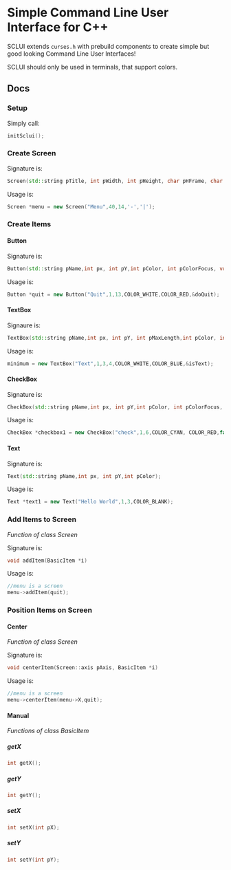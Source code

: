 # Simple Command Line User Interface for C++

SCLUI extends ```curses.h``` with prebuild components to create simple but good looking Command Line User Interfaces!

SCLUI should only be used in terminals, that support colors.

## Docs

### Setup
Simply call:
```C++
initSclui();
```

### Create Screen

Signature is:
```C++
Screen(std::string pTitle, int pWidth, int pHeight, char pHFrame, char pVFrame);
```

Usage is:
```C++
Screen *menu = new Screen("Menu",40,14,'-','|');
```

### Create Items

#### Button
Signature is:
```C++
Button(std::string pName,int px, int pY,int pColor, int pColorFocus, void(*actionEvent)());
```

Usage is:
```C++
Button *quit = new Button("Quit",1,13,COLOR_WHITE,COLOR_RED,&doQuit);
```

#### TextBox
Signaure is:
```C++
TextBox(std::string pName,int px, int pY, int pMaxLength,int pColor, int pColorFocus, bool(*pFilter)(int));
```

Usage is:
```C++
minimum = new TextBox("Text",1,3,4,COLOR_WHITE,COLOR_BLUE,&isText);
```

#### CheckBox
Signature is:
```C++
CheckBox(std::string pName,int px, int pY,int pColor, int pColorFocus, bool defaultValue);
```

Usage is:
```C++
CheckBox *checkbox1 = new CheckBox("check",1,6,COLOR_CYAN, COLOR_RED,false);
```

#### Text

Signature is:
```C++
Text(std::string pName,int px, int pY,int pColor);
```

Usage is:
```C++
Text *text1 = new Text("Hello World",1,3,COLOR_BLANK);
```
### Add Items to Screen

*Function of class Screen*

Signature is:
```C++
void addItem(BasicItem *i)
```

Usage is:
```C++
//menu is a screen
menu->addItem(quit);
```

### Position Items on Screen
#### Center
*Function of class Screen* 

Signature is:
```C++
void centerItem(Screen::axis pAxis, BasicItem *i)
```

Usage is:
```C++
//menu is a screen
menu->centerItem(menu->X,quit);
```

#### Manual
*Functions of class BasicItem*

##### getX

```C++
int getX();
```

##### getY
```C++
int getY();
```

##### setX
```C++
int setX(int pX);
```

##### setY
```C++
int setY(int pY);
```

